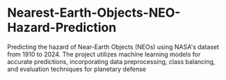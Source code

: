 # Nearest-Earth-Objects-NEO-Hazard-Prediction
 Predicting the hazard of Near-Earth Objects (NEOs) using NASA's dataset from 1910 to 2024. The project utilizes machine learning models for accurate predictions, incorporating data preprocessing, class balancing, and evaluation techniques for planetary defense

